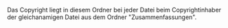 Das Copyright liegt in diesem Ordner bei jeder Datei beim Copyrightinhaber der gleichanamigen Datei aus dem Ordner "Zusammenfassungen".
